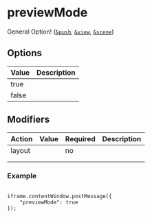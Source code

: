 # previewMode

General Option! ([`&push`](../../source-settings/push.md), [`&view`](../../advanced-settings/view-parameters/view.md), [`&scene`](../../advanced-settings/view-parameters/scene.md))

## Options

| Value | Description |
| ----- | ----------- |
| true  |             |
| false |             |

## Modifiers

| Action | Value | Required | Description |
| ------ | ----- | -------- | ----------- |
| layout |       | no       |             |
|        |       |          |             |
|        |       |          |             |

### Example

```

iframe.contentWindow.postMessage({ 
    "previewMode": true
});
```
